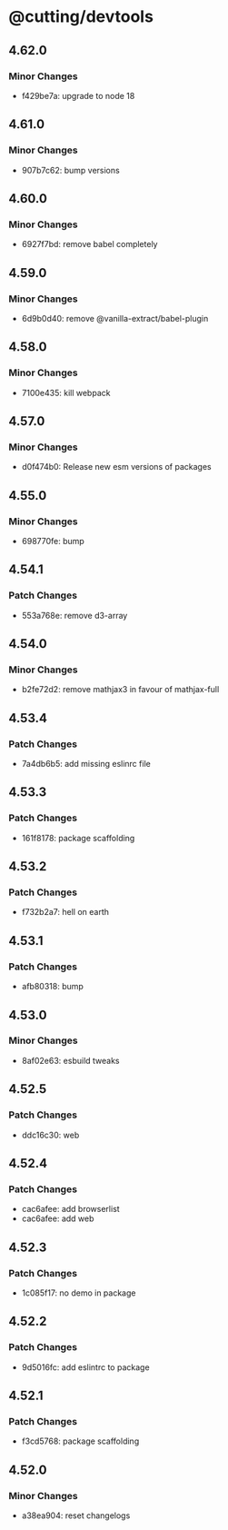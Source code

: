# @cutting/devtools

## 4.62.0

### Minor Changes

- f429be7a: upgrade to node 18

## 4.61.0

### Minor Changes

- 907b7c62: bump versions

## 4.60.0

### Minor Changes

- 6927f7bd: remove babel completely

## 4.59.0

### Minor Changes

- 6d9b0d40: remove @vanilla-extract/babel-plugin

## 4.58.0

### Minor Changes

- 7100e435: kill webpack

## 4.57.0

### Minor Changes

- d0f474b0: Release new esm versions of packages

## 4.55.0

### Minor Changes

- 698770fe: bump

## 4.54.1

### Patch Changes

- 553a768e: remove d3-array

## 4.54.0

### Minor Changes

- b2fe72d2: remove mathjax3 in favour of mathjax-full

## 4.53.4

### Patch Changes

- 7a4db6b5: add missing eslinrc file

## 4.53.3

### Patch Changes

- 161f8178: package scaffolding

## 4.53.2

### Patch Changes

- f732b2a7: hell on earth

## 4.53.1

### Patch Changes

- afb80318: bump

## 4.53.0

### Minor Changes

- 8af02e63: esbuild tweaks

## 4.52.5

### Patch Changes

- ddc16c30: web

## 4.52.4

### Patch Changes

- cac6afee: add browserlist
- cac6afee: add web

## 4.52.3

### Patch Changes

- 1c085f17: no demo in package

## 4.52.2

### Patch Changes

- 9d5016fc: add eslintrc to package

## 4.52.1

### Patch Changes

- f3cd5768: package scaffolding

## 4.52.0

### Minor Changes

- a38ea904: reset changelogs
